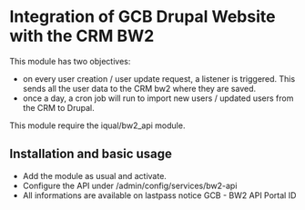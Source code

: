# Integration of GCB Drupal Website with the CRM BW2

This module has two objectives:
* on every user creation / user update request, a listener is triggered. This sends all the user data to the CRM bw2 where they are saved.
* once a day, a cron job will run to import new users / updated users from the CRM to Drupal.

This module require the iqual/bw2_api module.

## Installation and basic usage

* Add the module as usual and activate.
* Configure the API under /admin/config/services/bw2-api
* All informations are available on lastpass notice GCB - BW2 API Portal ID